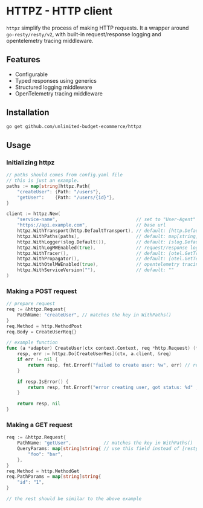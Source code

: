 # HTTPZ - HTTP client

`httpz` simplify the process of making HTTP requests. It a wrapper around `go-resty/resty/v2`, with built-in request/response logging and opentelemetry tracing middleware.

## Features

- Configurable
- Typed responses using generics
- Structured logging middleware
- OpenTelemetry tracing middleware

## Installation

```sh
go get github.com/unlimited-budget-ecommerce/httpz
```

## Usage

### Initializing httpz

```go
// paths should comes from config.yaml file
// this is just an example.
paths := map[string]httpz.Path{
	"createUser": {Path: "/users"},
	"getUser":    {Path: "/users/{id}"},
}

client := httpz.New(
	"service-name",                             // set to "User-Agent"
	"https://api.example.com",                  // base url
	httpz.WithTransport(http.DefaultTransport), // default: [http.DefaultTransport]
	httpz.WithPaths(paths),                     // default: map[string]Path{}
	httpz.WithLogger(slog.Default()),           // default: [slog.Default]
	httpz.WithLogMWEnabled(true),               // request/response logging, default: false
	httpz.WithTracer(),                         // default: [otel.GetTracerProvider]
	httpz.WithPropagator(),                     // default: [otel.GetTextMapPropagator]
	httpz.WithOtelMWEnabled(true),              // opentelemetry tracing, default: false
	httpz.WithServiceVersion(""),               // default: ""
)
```

### Making a POST request

```go
// prepare request
req := &httpz.Request{
	PathName: "createUser", // matches the key in WithPaths()
}
req.Method = http.MethodPost
req.Body = CreateUserReq{}

// example function
func (a *adapter) CreateUser(ctx context.Context, req *http.Request) (*httpz.Response[CreateUserRes], error) {
	resp, err := httpz.Do[CreateUserRes](ctx, a.client, &req)
	if err != nil {
		return resp, fmt.Errorf("failed to create user: %w", err) // resp is nil
	}

	if resp.IsError() {
		return resp, fmt.Errorf("error creating user, got status: %d" ,resp.StatusCode())
	}

	return resp, nil
}
```

### Making a GET request

```go
req := &httpz.Request{
	PathName: "getUser",            // matches the key in WithPaths()
	QueryParams: map[string]string{ // use this field instead of [resty.Request.QueryParam]
		"foo": "bar",
	},
}
req.Method = http.MethodGet
req.PathParams = map[string]string{
	"id": "1",
}

// the rest should be similar to the above example
```
